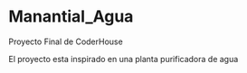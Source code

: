 # Manantial_Agua
Proyecto Final de CoderHouse



El proyecto esta  inspirado en una planta purificadora de agua

